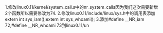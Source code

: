 1.修改linux0.11/kernel/system_call.s中的nr_system_calls因为我们这次需要新增2个函数所以需要修改为74.
2.修改linux0.11/include/linux/sys.h中的调用表添加extern int sys_iam();extern int sys_whoami();
3.添加#define __NR_iam		72,#define __NR_whoami		73到linux0.11/un